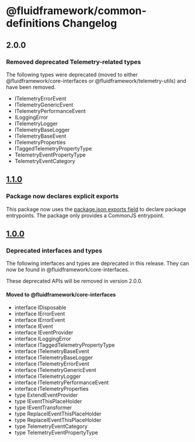 # @fluidframework/common-definitions Changelog

## 2.0.0

### Removed deprecated Telemetry-related types

The following types were deprecated (moved to either @fluidframework/core-interfaces or @fluidframework/telemetry-utils)
and have been removed.

-   ITelemetryErrorEvent
-   ITelemetryGenericEvent
-   ITelemetryPerformanceEvent
-   ILoggingError
-   ITelemetryLogger
-   ITelemetryBaseLogger
-   ITelemetryBaseEvent
-   ITelemetryProperties
-   ITaggedTelemetryPropertyType
-   TelemetryEventPropertyType
-   TelemetryEventCategory

## [1.1.0](https://github.com/microsoft/FluidFramework/releases/tag/common-definitions_v1.1.0)

### Package now declares explicit exports

This package now uses the [package.json exports field](https://nodejs.org/api/packages.html#exports) to declare package
entrypoints. The package only provides a CommonJS entrypoint.

## [1.0.0](https://github.com/microsoft/FluidFramework/releases/tag/common-definitions_v1.0.0)

### Deprecated interfaces and types

The following interfaces and types are deprecated in this release. They can now be found in
@fluidframework/core-interfaces.

These deprecated APIs will be removed in version 2.0.0.

#### Moved to @fluidframework/core-interfaces

-   interface IDisposable
-   interface IErrorEvent
-   interface IErrorEvent
-   interface IEvent
-   interface IEventProvider
-   interface ILoggingError
-   interface ITaggedTelemetryPropertyType
-   interface ITelemetryBaseEvent
-   interface ITelemetryBaseLogger
-   interface ITelemetryErrorEvent
-   interface ITelemetryGenericEvent
-   interface ITelemetryLogger
-   interface ITelemetryPerformanceEvent
-   interface ITelemetryProperties
-   type ExtendEventProvider
-   type IEventThisPlaceHolder
-   type IEventTransformer
-   type ReplaceIEventThisPlaceHolder
-   type ReplaceIEventThisPlaceHolder
-   type TelemetryEventCategory
-   type TelemetryEventPropertyType
